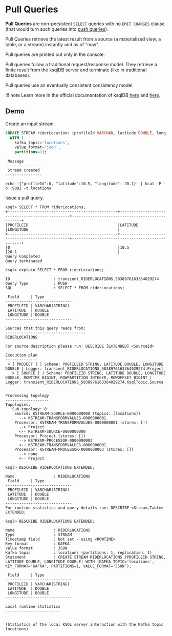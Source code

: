 # Pull Queries

**Pull Queries** are non-persistent `SELECT` queries with no `EMIT CHANGES` clause (that would turn such queries into [push queries](push-queries.md)).

Pull Queries retrieve the latest result from a source (a materialized view, a table, or a stream) instantly and as of "now".

Pull queries are printed out only in the console.

Pull queries follow a traditional request/response model. They retrieve a finite result from the ksqlDB server and terminate (like in traditional databases).

Pull queries use an eventually consistent consistency model.

!!! note
    Learn more in the official documentation of ksqlDB [here](https://docs.ksqldb.io/en/latest/developer-guide/ksqldb-reference/select-pull-query/) and [here](https://docs.ksqldb.io/en/latest/concepts/queries/#pull).

## Demo

Create an input stream.

```sql
CREATE STREAM riderLocations (profileId VARCHAR, latitude DOUBLE, longitude DOUBLE)
  WITH (
    kafka_topic='locations',
    value_format='json',
    partitions=1);
```

```text
 Message
----------------
 Stream created
----------------
```

```text
echo '{"profileId":0, "latitude":10.5, "longitude": 20.1}' | kcat -P -b :9092 -t locations
```

Issue a pull query.

```text
ksql> SELECT * FROM riderLocations;
+------------------------------------------------+------------------------------------------------+------------------------------------------------+
|PROFILEID                                       |LATITUDE                                        |LONGITUDE                                       |
+------------------------------------------------+------------------------------------------------+------------------------------------------------+
|0                                               |10.5                                            |20.1                                            |
Query Completed
Query terminated
```

```text
ksql> explain SELECT * FROM riderLocations;

ID                   : transient_RIDERLOCATIONS_5838976163364029274
Query Type           : PUSH
SQL                  : SELECT * FROM riderLocations;

 Field     | Type
-----------------------------
 PROFILEID | VARCHAR(STRING)
 LATITUDE  | DOUBLE
 LONGITUDE | DOUBLE
-----------------------------

Sources that this query reads from:
-----------------------------------
RIDERLOCATIONS

For source description please run: DESCRIBE [EXTENDED] <SourceId>

Execution plan
--------------
 > [ PROJECT ] | Schema: PROFILEID STRING, LATITUDE DOUBLE, LONGITUDE DOUBLE | Logger: transient_RIDERLOCATIONS_5838976163364029274.Project
   > [ SOURCE ] | Schema: PROFILEID STRING, LATITUDE DOUBLE, LONGITUDE DOUBLE, ROWTIME BIGINT, ROWPARTITION INTEGER, ROWOFFSET BIGINT | Logger: transient_RIDERLOCATIONS_5838976163364029274.KsqlTopic.Source


Processing topology
-------------------
Topologies:
   Sub-topology: 0
    Source: KSTREAM-SOURCE-0000000000 (topics: [locations])
      --> KSTREAM-TRANSFORMVALUES-0000000001
    Processor: KSTREAM-TRANSFORMVALUES-0000000001 (stores: [])
      --> Project
      <-- KSTREAM-SOURCE-0000000000
    Processor: Project (stores: [])
      --> KSTREAM-PROCESSOR-0000000003
      <-- KSTREAM-TRANSFORMVALUES-0000000001
    Processor: KSTREAM-PROCESSOR-0000000003 (stores: [])
      --> none
      <-- Project
```

```text
ksql> DESCRIBE RIDERLOCATIONS EXTENDED;

Name                 : RIDERLOCATIONS
 Field     | Type
-----------------------------
 PROFILEID | VARCHAR(STRING)
 LATITUDE  | DOUBLE
 LONGITUDE | DOUBLE
-----------------------------
For runtime statistics and query details run: DESCRIBE <Stream,Table> EXTENDED;
```

```text
ksql> DESCRIBE RIDERLOCATIONS EXTENDED;

Name                 : RIDERLOCATIONS
Type                 : STREAM
Timestamp field      : Not set - using <ROWTIME>
Key format           : KAFKA
Value format         : JSON
Kafka topic          : locations (partitions: 1, replication: 1)
Statement            : CREATE STREAM RIDERLOCATIONS (PROFILEID STRING, LATITUDE DOUBLE, LONGITUDE DOUBLE) WITH (KAFKA_TOPIC='locations', KEY_FORMAT='KAFKA', PARTITIONS=1, VALUE_FORMAT='JSON');

 Field     | Type
-----------------------------
 PROFILEID | VARCHAR(STRING)
 LATITUDE  | DOUBLE
 LONGITUDE | DOUBLE
-----------------------------

Local runtime statistics
------------------------


(Statistics of the local KSQL server interaction with the Kafka topic locations)
```

